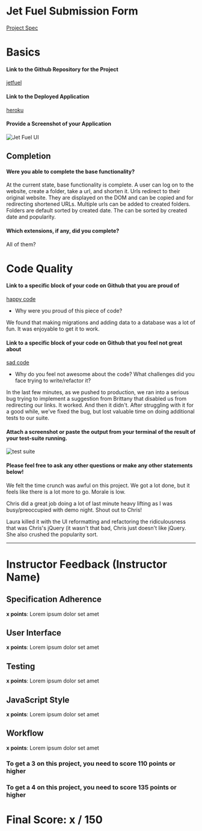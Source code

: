 # Jet Fuel Submission Form

[Project Spec](http://frontend.turing.io/projects/jet-fuel.html)

# Basics

#### Link to the Github Repository for the Project
[jetfuel](https://github.com/lauraturk/jet_fuel)

#### Link to the Deployed Application
[heroku](http://lt-cb-jet.herokuapp.com/)

#### Provide a Screenshot of your Application
![Jet Fuel UI](http://i.imgur.com/q80R7ou.png)

## Completion

#### Were you able to complete the base functionality?

At the current state, base functionality is complete. A user can log on to the website, create a folder, take a url, and shorten it. 
Urls redirect to their original website. They are displayed on the DOM and can be copied and for redirecting shortened URLs. 
Multiple urls can be added to created folders.
Folders are default sorted by created date. The can be sorted by created date and popularity. 

#### Which extensions, if any, did you complete?
All of them?

# Code Quality

#### Link to a specific block of your code on Github that you are proud of
[happy code](https://github.com/lauraturk/jet_fuel/blob/master/db/migrations/20170627214757_initial.js#L2-L28)

* Why were you proud of this piece of code?

We found that making migrations and adding data to a database was a lot of fun. It was enjoyable to get it to work. 

#### Link to a specific block of your code on Github that you feel not great about
[sad code](https://github.com/lauraturk/jet_fuel/blob/master/server.js#L127-L163)

* Why do you feel not awesome about the code? What challenges did you face trying to write/refactor it?

In the last few minutes, as we pushed to production, we ran into a serious bug trying to implement a suggestion from Brittany that disabled us from redirecting our links. It worked. And then it didn't. After struggling with it for a good while, we've fixed the bug, but lost valuable time on doing additional tests to our suite. 
#### Attach a screenshot or paste the output from your terminal of the result of your test-suite running.

![test suite](http://i.imgur.com/p4Xyz4x.png)

#### Please feel free to ask any other questions or make any other statements below!

We felt the time crunch was awful on this project. We got a lot done, but it feels like there is a lot more to go. Morale is low. 

Chris did a great job doing a lot of last minute heavy lifting as I was busy/preoccupied with demo night. Shout out to Chris!

Laura killed it with the UI reformatting and refactoring the ridiculousness that was Chris's jQuery (it wasn't that bad, Chris just doesn't like jQuery. She also crushed the popularity sort. 

-----


# Instructor Feedback (Instructor Name)

## Specification Adherence

**x points**: Lorem ipsum dolor set amet

## User Interface

**x points**: Lorem ipsum dolor set amet

## Testing

**x points**: Lorem ipsum dolor set amet

## JavaScript Style

**x points**: Lorem ipsum dolor set amet

## Workflow

**x points**: Lorem ipsum dolor set amet


### To get a 3 on this project, you need to score 110 points or higher
### To get a 4 on this project, you need to score 135 points or higher

# Final Score: x / 150
